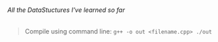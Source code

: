 ###### All the DataStuctures I've learned so far

>Compile using command line: ```g++ -o out <filename.cpp> ./out```
